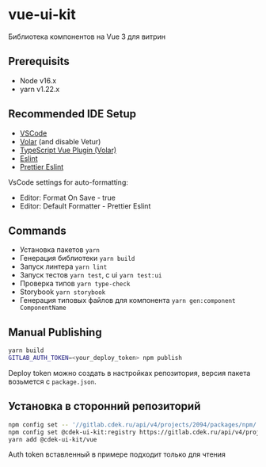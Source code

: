 # vue-ui-kit

Библиотека компонентов на Vue 3 для витрин

## Prerequisits

- Node v16.x
- yarn v1.22.x

## Recommended IDE Setup

- [VSCode](https://code.visualstudio.com/)
- [Volar](https://marketplace.visualstudio.com/items?itemName=Vue.volar) (and disable Vetur)
- [TypeScript Vue Plugin (Volar)](https://marketplace.visualstudio.com/items?itemName=Vue.vscode-typescript-vue-plugin)
- [Eslint](https://marketplace.visualstudio.com/items?itemName=dbaeumer.vscode-eslint)
- [Prettier Eslint](https://marketplace.visualstudio.com/items?itemName=rvest.vs-code-prettier-eslint)

VsCode settings for auto-formatting:

- Editor: Format On Save - true
- Editor: Default Formatter - Prettier Eslint

## Commands

- Установка пакетов `yarn`
- Генерация библиотеки `yarn build`
- Запуск линтера `yarn lint`
- Запуск тестов `yarn test`, с ui `yarn test:ui`
- Проверка типов `yarn type-check`
- Storybook `yarn storybook`
- Генерация типовых файлов для компонента `yarn gen:component ComponentName`

## Manual Publishing

```bash
yarn build
GITLAB_AUTH_TOKEN=<your_deploy_token> npm publish
```

Deploy token можно создать в настройках репозитория, версия пакета возьмется с `package.json`.

## Установка в сторонний репозиторий

```bash
npm config set -- '//gitlab.cdek.ru/api/v4/projects/2094/packages/npm/:_authToken' "M__vw1BxxuyPg5htzoZw"
npm config set @cdek-ui-kit:registry https://gitlab.cdek.ru/api/v4/projects/2094/packages/npm/
yarn add @cdek-ui-kit/vue
```

Auth token вставленный в примере подходит только для чтения
